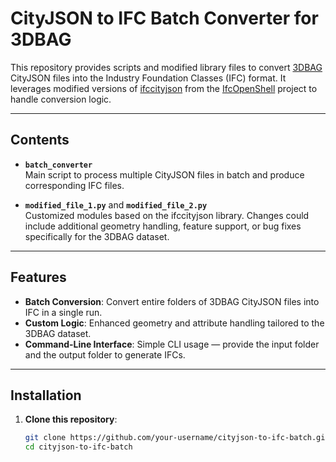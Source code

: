# CityJSON to IFC Batch Converter for 3DBAG

This repository provides scripts and modified library files to convert [3DBAG](https://3dbag.nl/) CityJSON files into the Industry Foundation Classes (IFC) format. It leverages modified versions of [ifccityjson](https://github.com/IfcOpenShell/IfcOpenShell/tree/master/src/ifccityjson) from the [IfcOpenShell](https://github.com/IfcOpenShell/IfcOpenShell) project to handle conversion logic.

---

## Contents

- **`batch_converter`**  
  Main script to process multiple CityJSON files in batch and produce corresponding IFC files.

- **`modified_file_1.py`** and **`modified_file_2.py`**  
  Customized modules based on the ifccityjson library. Changes could include additional geometry handling, feature support, or bug fixes specifically for the 3DBAG dataset.

---

## Features

- **Batch Conversion**: Convert entire folders of 3DBAG CityJSON files into IFC in a single run.  
- **Custom Logic**: Enhanced geometry and attribute handling tailored to the 3DBAG dataset.  
- **Command-Line Interface**: Simple CLI usage — provide the input folder and the output folder to generate IFCs.

---

## Installation

1. **Clone this repository**:

   ```bash
   git clone https://github.com/your-username/cityjson-to-ifc-batch.git
   cd cityjson-to-ifc-batch
